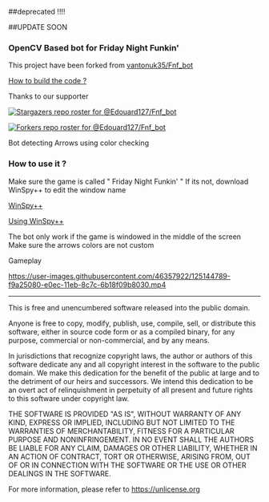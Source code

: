 ##deprecated !!!!

##UPDATE SOON

### OpenCV Based bot for Friday Night Funkin'

This project have been forked from [vantonuk35/Fnf_bot](https://github.com/vantonuk35/Fnf_bot)

[How to build the code ?](https://edouard127.github.io/Fnf_bot/)

Thanks to our supporter

[![Stargazers repo roster for @Edouard127/Fnf_bot](https://reporoster.com/stars/dark/notext/Edouard127/Fnf_bot)](https://github.com/Edouard127/Fnf_bot/stargazers)

[![Forkers repo roster for @Edouard127/Fnf_bot](https://reporoster.com/forks/dark/notext/Edouard127/Fnf_bot)](https://github.com/Edouard127/Fnf_bot/network/members)

Bot detecting Arrows using color checking


### How to use it ?

Make sure the game is called " Friday Night Funkin' "
If its not, download WinSpy++ to edit the window name 

[WinSpy++](http://www.catch22.net/assets/files/software/WinSpy17.zip)

[Using WinSpy++](https://user-images.githubusercontent.com/46357922/125144989-c2806f00-e0ed-11eb-94bd-bd27fa49539a.mp4)

The bot only work if the game is windowed in the middle of the screen
Make sure the arrows colors are not custom



Gameplay

https://user-images.githubusercontent.com/46357922/125144789-f9a25080-e0ec-11eb-8c7c-6b18f09b8030.mp4

_______________________
This is free and unencumbered software released into the public domain.

Anyone is free to copy, modify, publish, use, compile, sell, or
distribute this software, either in source code form or as a compiled
binary, for any purpose, commercial or non-commercial, and by any
means.

In jurisdictions that recognize copyright laws, the author or authors
of this software dedicate any and all copyright interest in the
software to the public domain. We make this dedication for the benefit
of the public at large and to the detriment of our heirs and
successors. We intend this dedication to be an overt act of
relinquishment in perpetuity of all present and future rights to this
software under copyright law.

THE SOFTWARE IS PROVIDED "AS IS", WITHOUT WARRANTY OF ANY KIND,
EXPRESS OR IMPLIED, INCLUDING BUT NOT LIMITED TO THE WARRANTIES OF
MERCHANTABILITY, FITNESS FOR A PARTICULAR PURPOSE AND NONINFRINGEMENT.
IN NO EVENT SHALL THE AUTHORS BE LIABLE FOR ANY CLAIM, DAMAGES OR
OTHER LIABILITY, WHETHER IN AN ACTION OF CONTRACT, TORT OR OTHERWISE,
ARISING FROM, OUT OF OR IN CONNECTION WITH THE SOFTWARE OR THE USE OR
OTHER DEALINGS IN THE SOFTWARE.

For more information, please refer to <https://unlicense.org>










